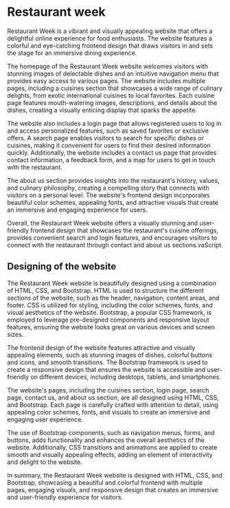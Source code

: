# Restaurant week
Restaurant Week is a vibrant and visually appealing website that offers a delightful online experience for food enthusiasts. The website features a colorful and eye-catching frontend design that draws visitors in and sets the stage for an immersive dining experience.

The homepage of the Restaurant Week website welcomes visitors with stunning images of delectable dishes and an intuitive navigation menu that provides easy access to various pages. The website includes multiple pages, including a cuisines section that showcases a wide range of culinary delights, from exotic international cuisines to local favorites. Each cuisine page features mouth-watering images, descriptions, and details about the dishes, creating a visually enticing display that sparks the appetite.

The website also includes a login page that allows registered users to log in and access personalized features, such as saved favorites or exclusive offers. A search page enables visitors to search for specific dishes or cuisines, making it convenient for users to find their desired information quickly. Additionally, the website includes a contact us page that provides contact information, a feedback form, and a map for users to get in touch with the restaurant.

The about us section provides insights into the restaurant's history, values, and culinary philosophy, creating a compelling story that connects with visitors on a personal level. The website's frontend design incorporates beautiful color schemes, appealing fonts, and attractive visuals that create an immersive and engaging experience for users.

Overall, the Restaurant Week website offers a visually stunning and user-friendly frontend design that showcases the restaurant's cuisine offerings, provides convenient search and login features, and encourages visitors to connect with the restaurant through contact and about us sections.vaScript.


## Designing of the website
The Restaurant Week website is beautifully designed using a combination of HTML, CSS, and Bootstrap. HTML is used to structure the different sections of the website, such as the header, navigation, content areas, and footer. CSS is utilized for styling, including the color schemes, fonts, and visual aesthetics of the website. Bootstrap, a popular CSS framework, is employed to leverage pre-designed components and responsive layout features, ensuring the website looks great on various devices and screen sizes.

The frontend design of the website features attractive and visually appealing elements, such as stunning images of dishes, colorful buttons and icons, and smooth transitions. The Bootstrap framework is used to create a responsive design that ensures the website is accessible and user-friendly on different devices, including desktops, tablets, and smartphones.

The website's pages, including the cuisines section, login page, search page, contact us, and about us section, are all designed using HTML, CSS, and Bootstrap. Each page is carefully crafted with attention to detail, using appealing color schemes, fonts, and visuals to create an immersive and engaging user experience.

The use of Bootstrap components, such as navigation menus, forms, and buttons, adds functionality and enhances the overall aesthetics of the website. Additionally, CSS transitions and animations are applied to create smooth and visually appealing effects, adding an element of interactivity and delight to the website.

In summary, the Restaurant Week website is designed with HTML, CSS, and Bootstrap, showcasing a beautiful and colorful frontend with multiple pages, engaging visuals, and responsive design that creates an immersive and user-friendly experience for visitors.
